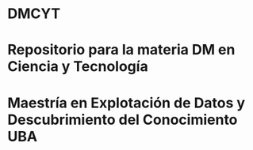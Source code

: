 # DMCYT
# Repositorio para la materia DM en Ciencia y Tecnología 
# Maestría en Explotación de Datos y Descubrimiento del Conocimiento UBA
